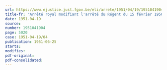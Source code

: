 ```yaml
---
url: https://www.ejustice.just.fgov.be/eli/arrete/1951/04/19/1951041904/justel
title-fr: "Arrêté royal modifiant l'arrêté du Régent du 15 février 1950, déterminant les cadres organiques des établissements ressortissants à l'administration de l'enseignement supérieur et des sciences du Ministère de l'Instruction publique, ainsi que les rémunérations des membres de leur personnel, à partir du 1er octobre 1948."
date: 1951-04-19
source:
number: 1951041904
page: 5020
case: 1951-04-19/04
publication: 1951-06-25
starts:
modifies:
pdf-original:
pdf-consolidated:
---
```


